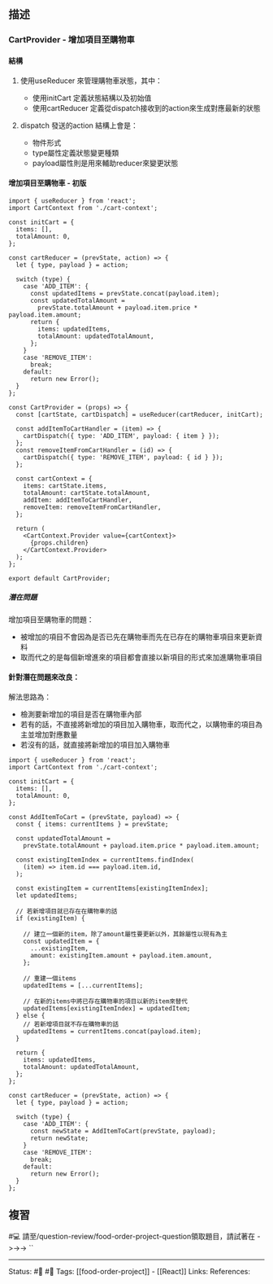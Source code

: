 ## 描述

### CartProvider - 增加項目至購物車


#### 結構
1. 使用useReducer 來管理購物車狀態，其中：
	- 使用initCart 定義狀態結構以及初始值
	- 使用cartReducer 定義從dispatch接收到的action來生成對應最新的狀態

2. dispatch 發送的action 結構上會是：
	- 物件形式
	- type屬性定義狀態變更種類
	- payload屬性則是用來輔助reducer來變更狀態


#### 增加項目至購物車 - 初版


```
import { useReducer } from 'react';
import CartContext from './cart-context';

const initCart = {
  items: [],
  totalAmount: 0,
};

const cartReducer = (prevState, action) => {
  let { type, payload } = action;

  switch (type) {
    case 'ADD_ITEM': {
      const updatedItems = prevState.concat(payload.item);
      const updatedTotalAmount =
        prevState.totalAmount + payload.item.price * payload.item.amount;
      return {
        items: updatedItems,
        totalAmount: updatedTotalAmount,
      };
    }
    case 'REMOVE_ITEM':
      break;
    default:
      return new Error();
  }
};

const CartProvider = (props) => {
  const [cartState, cartDispatch] = useReducer(cartReducer, initCart);

  const addItemToCartHandler = (item) => {
    cartDispatch({ type: 'ADD_ITEM', payload: { item } });
  };
  const removeItemFromCartHandler = (id) => {
    cartDispatch({ type: 'REMOVE_ITEM', payload: { id } });
  };

  const cartContext = {
    items: cartState.items,
    totalAmount: cartState.totalAmount,
    addItem: addItemToCartHandler,
    removeItem: removeItemFromCartHandler,
  };

  return (
    <CartContext.Provider value={cartContext}>
      {props.children}
    </CartContext.Provider>
  );
};

export default CartProvider;
```

##### 潛在問題
增加項目至購物車的問題：
- 被增加的項目不會因為是否已先在購物車而先在已存在的購物車項目來更新資料
- 取而代之的是每個新增進來的項目都會直接以新項目的形式來加進購物車項目


#### 針對潛在問題來改良：
解法思路為：
- 檢測要新增加的項目是否在購物車內部
- 若有的話，不直接將新增加的項目加入購物車，取而代之，以購物車的項目為主並增加對應數量
- 若沒有的話，就直接將新增加的項目加入購物車

```
import { useReducer } from 'react';
import CartContext from './cart-context';

const initCart = {
  items: [],
  totalAmount: 0,
};

const AddItemToCart = (prevState, payload) => {
  const { items: currentItems } = prevState;

  const updatedTotalAmount =
    prevState.totalAmount + payload.item.price * payload.item.amount;

  const existingItemIndex = currentItems.findIndex(
    (item) => item.id === payload.item.id,
  );

  const existingItem = currentItems[existingItemIndex];
  let updatedItems;
  
  // 若新增項目就已存在在購物車的話
  if (existingItem) {
  
    // 建立一個新的item，除了amount屬性要更新以外，其餘屬性以現有為主
    const updatedItem = {
      ...existingItem,
      amount: existingItem.amount + payload.item.amount,
    };
    
    // 重建一個items
    updatedItems = [...currentItems];
    
    // 在新的items中將已存在購物車的項目以新的item來替代
    updatedItems[existingItemIndex] = updatedItem;
  } else {
	// 若新增項目就不存在購物車的話
    updatedItems = currentItems.concat(payload.item);
  }

  return {
    items: updatedItems,
    totalAmount: updatedTotalAmount,
  };
};

const cartReducer = (prevState, action) => {
  let { type, payload } = action;

  switch (type) {
    case 'ADD_ITEM': {
      const newState = AddItemToCart(prevState, payload);
      return newState;
    }
    case 'REMOVE_ITEM':
      break;
    default:
      return new Error();
  }
};
```

## 複習

#💻 請至/question-review/food-order-project-question領取題目，請試著在 ->->-> ``


---
Status: #🌱 #📓 
Tags:
[[food-order-project]] - [[React]]
Links:
References: